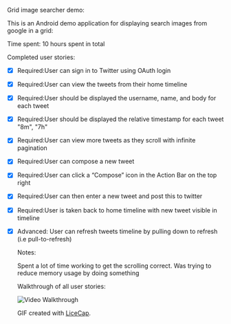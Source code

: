 Grid image searcher demo:


This is an Android demo application for displaying search images from google in a grid:

Time spent: 10 hours spent in total

Completed user stories:

 * [x] Required:User can sign in to Twitter using OAuth login
 * [x] Required:User can view the tweets from their home timeline
 * [x] Required:User should be displayed the username, name, and body for each tweet
 * [x] Required:User should be displayed the relative timestamp for each tweet "8m", "7h"
 * [x] Required:User can view more tweets as they scroll with infinite pagination
 * [x] Required:User can compose a new tweet
 * [x] Required:User can click a “Compose” icon in the Action Bar on the top right
 * [x] Required:User can then enter a new tweet and post this to twitter
 * [x] Required:User is taken back to home timeline with new tweet visible in timeline
 * [x] Advanced: User can refresh tweets timeline by pulling down to refresh (i.e pull-to-refresh)
    
    Notes:

    Spent a lot of time working to get the scrolling correct. Was trying to reduce memory usage by doing something

    Walkthrough of all user stories:

    ![Video Walkthrough](walkthrough.gif)

    GIF created with [LiceCap](http://www.cockos.com/licecap/).


